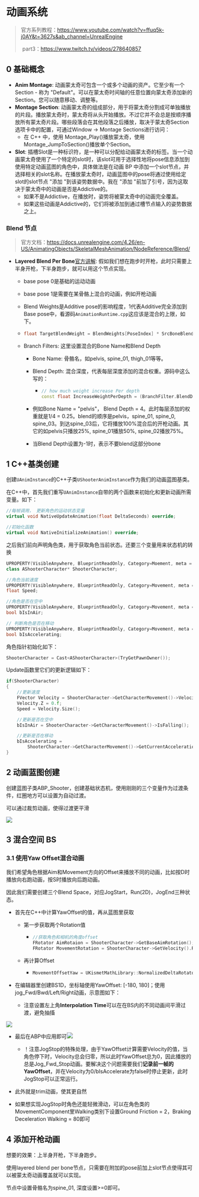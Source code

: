 # 动画系统

> 官方系列教程：https://www.youtube.com/watch?v=ffuq5k-j0AY&t=3627s&ab_channel=UnrealEngine
>
> ​	part3：https://www.twitch.tv/videos/278640857

## 0 基础概念

- **Anim Montage**: 动画蒙太奇可包含一个或多个动画的资产。它至少有一个Section - 称为 "Default"。可以在蒙太奇时间轴的任意位置向蒙太奇添加新的Section。您可以随意移动、调整等。
- **Montage Section**: 动画蒙太奇的组成部分，用于将蒙太奇分割成可单独播放的片段。播放蒙太奇时，蒙太奇将从头开始播放。不过它并不会总是按顺序播放所有蒙太奇片段。哪些段落会在其他段落之后播放，取决于蒙太奇Section选项卡中的配置，可通过Window -> Montage Sections进行访问：
  - 在 C++ 中，使用 Montage_Play()播放蒙太奇，使用 Montage_JumpToSection()播放单个Section。
- **Slot**: 插槽Slot是一种标识符，是一种可以分配给动画蒙太奇的标签。当一个动画蒙太奇使用了一个特定的slot时，该slot可用于选择性地将pose信息添加到使用特定动画蓝图的角色中，具体做法是在动画 BP 中添加一个slot节点，并选择相关的slot名称。在播放蒙太奇时，动画蓝图中的pose将通过使用给定slot的slot节点 "添加 "到该姿势数据中。我在 "添加 "前加了引号，因为这取决于蒙太奇中的动画是否是Addictive的。
  - 如果不是Addictive，在播放时，姿势将被蒙太奇中的动画完全覆盖。
  - 如果这些动画是Addictive的，它们将被添加到通过槽节点输入的姿势数据之上。

### Blend 节点

> 官方文档：https://docs.unrealengine.com/4.26/en-US/AnimatingObjects/SkeletalMeshAnimation/NodeReference/Blend/

- **Layered Blend Per Bone**[官方讲解](https://youtu.be/ffuq5k-j0AY?t=3627): 假如我们想在跑步时开枪，此时只需要上半身开枪，下半身跑步，就可以用这个节点实现。

  - base pose 0是基础的运动动画

  - base pose 1是需要在某骨骼上混合的动画，例如开枪动画

  - Blend Weights是Additive pose的影响程度，1代表Additive完全添加到Base pose中，看源码`AnimationRuntime.cpp`这应该是混合的上限，如下。

  - ```c++
    float TargetBlendWeight = BlendWeights[PoseIndex] * SrcBoneBlendWeights[BoneIndex].BlendWeight;
    ```

  - Branch Filters: 这里设置混合的Bone Name和Blend Depth

    - Bone Name: 骨骼名，如pelvis, spine_01, thigh_01等等。

    - Blend Depth: 混合深度，代表每层深度添加的混合权重。源码中这么写的：

      - ```c++
        // how much weight increase Per depth
        const float IncreaseWeightPerDepth = (BranchFilter.BlendDepth != 0) ? (1.f/((float)BranchFilter.BlendDepth)) : 1.f;
        ```

    - 例如Bone Name = "pelvis"， Blend Depth = 4。此时每层添加的权重就是1/4 = 0.25。blend的顺序是pelvis，spine_01, spine_0, spine_03。到达spine_03后，它将播放100%混合后的开枪动画。其它的如pelvis只播放25%, spine_01播放50%, spine_02播放75%。

    - 当Blend Depth设置为-1时，表示不要blend这部分bone

## 1 C++基类创建

创建`UAnimInstance`的C++子类`UShooterAnimInstance`作为我们的动画蓝图基类。

在C++中，首先我们重写`UAnimInstance`自带的两个函数来初始化和更新动画所需变量。如下：

```c++
//每帧调用， 更新角色的运动状态变量
virtual void NativeUpdateAnimation(float DeltaSeconds) override;

//初始化函数
virtual void NativeInitializeAnimation() override;
```

之后我们前向声明角色类，用于获取角色当前状态。还要三个变量用来状态机的转换

```c++
UPROPERTY(VisibleAnywhere, BlueprintReadOnly, Category=Moement, meta = (AllowPrivateAccess = "true"))
class AShooterCharacter* ShooterCharacter;

//角色当前速度
UPROPERTY(VisibleAnywhere, BlueprintReadOnly, Category=Movement, meta = (AllowPrivateAccess = "true"))
float Speed;

//角色是否在空中
UPROPERTY(VisibleAnywhere, BlueprintReadOnly, Category=Movement, meta = (AllowPrivateAccess = "true"))
bool bIsInAir;

// 判断角色是否在移动
UPROPERTY(VisibleAnywhere, BlueprintReadOnly, Category=Movement, meta = (AllowPrivateAccess = "true"))
bool bIsAccelerating;
```

角色指针初始化如下：

```c++
ShooterCharacter = Cast<AShooterCharacter>(TryGetPawnOwner());
```

Update函数里它们的更新逻辑如下：

```c++
if(ShooterCharacter)
{
    //更新速度
    FVector Velocity = ShooterCharacter->GetCharacterMovement()->Velocity;
    Velocity.Z = 0.f;
    Speed = Velocity.Size();

    //更新是否在空中
    bIsInAir = ShooterCharacter->GetCharacterMovement()->IsFalling();

    //更新是否在移动
    bIsAccelerating =
        ShooterCharacter->GetCharacterMovement()->GetCurrentAcceleration().Size() > 0.f ? true : false;
}
```

## 2 动画蓝图创建

创建蓝图子类ABP_Shooter，创建基础状态机，使用刚刚的三个变量作为过渡条件，红圈地方可以设置为自动过渡。

可以通过裁剪动画，使得过渡更平滑

![](.\imgs\Locomotion.png)

## 3 混合空间 BS

### 3.1 使用Yaw Offset混合动画

我们希望角色根据Aim和Movement方向的Offset来播放不同的动画，比如按D时播放向右跑动画，按S时播放向后跑动画。

因此我们需要创建三个Blend Space，对应JogStart，Run(2D)，JogEnd三种状态。

- 首先在C++中计算YawOffset的值，再从蓝图里获取

  - 第一步获取两个Rotation值

    - ```c++
      //获取角色和相机的角度offset
      FRotator AimRotaion = ShooterCharacter->GetBaseAimRotation();//跟随相机旋转改变值
      FRotator MovementRotation = ShooterCharacter->GetVelocity().Rotation();//跟随输入方向改变值
      ```

  - 再计算Offset

    - ```c++
      MovementOffsetYaw = UKismetMathLibrary::NormalizedDeltaRotator(MovementRotation, AimRotaion).Yaw;
      ```

- 在编辑器里创建BS1D，坐标轴使用YawOffset: [-180, 180]；使用jog_Fwd/Bwd/Left/Right动画，示意图如下：

  - 注意设置左上角**Interpolation Time**可以在在BS内的不同动画间平滑过渡，避免抽搐

![](./imgs/jogBS.png)

- 最后在ABP中应用即可![](./imgs/jogBS1.png)
  - ！注意JogStop的特殊处理，由于YawOffset计算需要Velocity的值，当角色停下时，Velocity总会归零，所以此时YawOffset总为0，因此播放的总是Jog_Fwd_Stop动画。要解决这个问题需要我们**记录前一帧的YawOffset**，并在Velocity为0/bIsAccelerate为false时停止更新，此时JogStop可以正常运行。

- 此外就是trim动画，使其更自然
- 如果想实现JogStop时角色还能轻微滑动，可以在角色类的MovementComponent里Walking类别下设置Ground Friction = 2，Braking Deceleration Walking = 80即可

## 4 添加开枪动画

想要的效果：上半身开枪，下半身跑步。

使用layered blend per bone节点，只需要在附加的pose前加上slot节点使得其可以被蒙太奇动画覆盖就可以实现。

节点中设置骨骼名为spine_01, 深度设置>=0即可。

